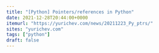 ```yaml
---
title: "[Python] Pointers/references in Python"
date: 2021-12-28T20:44:00+0000
itemurl: "https://yurichev.com/news/20211223_Py_ptrs/"
sites: "yurichev.com"
tags: ["python"]
draft: false
---
```

